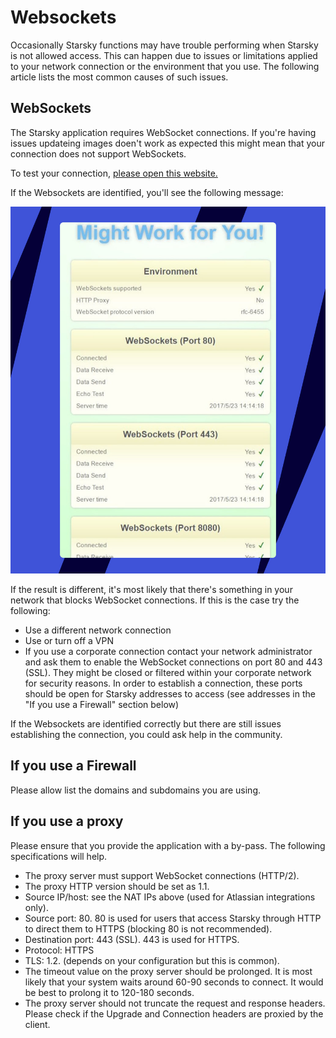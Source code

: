 # Websockets

Occasionally Starsky functions may have trouble performing when Starsky is not allowed access. This can happen due to issues or limitations applied to your network connection or the environment that you use. The following article lists the most common causes of such issues.

## WebSockets 

The Starsky application requires WebSocket connections. If you're having issues updateing images doen't work as expected this might mean that your connection does not support WebSockets. 

To test your connection, [please open this website.](http://websocketstest.com/)

If the Websockets are identified, you'll see the following message:

![websockets website](../../assets/getting-started-troubleshout-websockets.jpg)

If the result is different, it's most likely that there's something in your network that blocks WebSocket connections. If this is the case try the following:

-    Use a different network connection
 -   Use or turn off a VPN
 -   If you use a corporate connection contact your network administrator and ask them to enable the WebSocket connections on port 80 and 443 (SSL). They might be closed or filtered within your corporate network for security reasons. In order to establish a connection, these ports should be open for Starsky addresses to access (see addresses in the "If you use a Firewall" section below)

If the Websockets are identified correctly but there are still issues establishing the connection, you could ask help in the community.

## If you use a Firewall

Please allow list the domains and subdomains you are using.

## If you use a proxy 

Please ensure that you provide the application with a by-pass. The following specifications will help.

-    The proxy server must support WebSocket connections (HTTP/2). 
-    The proxy HTTP version should be set as 1.1.
-    Source IP/host: see the NAT IPs above (used for Atlassian integrations only).
-    Source port: 80. 80 is used for users that access Starsky through HTTP to direct them to HTTPS (blocking 80 is not recommended).
-    Destination port: 443 (SSL). 443 is used for HTTPS.
-    Protocol: HTTPS
-    TLS: 1.2. (depends on your configuration but this is common).
-    The timeout value on the proxy server should be prolonged. It is most likely that your system waits around 60-90 seconds to connect. It would be best to prolong it to 120-180 seconds.
-    The proxy server should not truncate the request and response headers. Please check if the Upgrade and Connection headers are proxied by the client.

